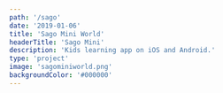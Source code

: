 ```yaml
---
path: '/sago'
date: '2019-01-06'
title: 'Sago Mini World'
headerTitle: 'Sago Mini'
description: 'Kids learning app on iOS and Android.'
type: 'project'
image: 'sagominiworld.png'
backgroundColor: '#000000'
---
```

